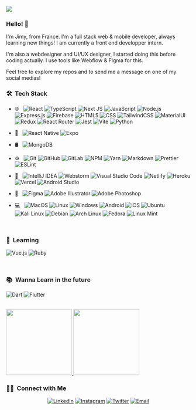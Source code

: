 ![](https://komarev.com/ghpvc/?username=jimymltta&color=brightgreen&style=flat-square&label=VISITORS)

### Hello! 👋

I'm Jimy, from France. I'm a full stack web & mobile developer, always learning new things! I am currently a front end developper intern.

I'm also a webdesigner and UI/UX designer, I started doing this before coding actually. I use tools like Webflow & Figma for this.

Feel free to explore my repos and to send me a message on one of my social medias!

<h3> 🛠 &nbsp;Tech Stack</h3>

- 🌐 &nbsp;
  ![React](https://img.shields.io/badge/React-20232A?style=for-the-badge&logo=react&logoColor=61DAFB)
  ![TypeScript](https://img.shields.io/badge/TypeScript-007ACC?style=for-the-badge&logo=typescript&logoColor=white)
  ![Next JS](https://img.shields.io/badge/Next-black?style=for-the-badge&logo=next.js&logoColor=white)
  ![JavaScript](https://img.shields.io/badge/JavaScript-F7DF1E?style=for-the-badge&logo=javascript&logoColor=black)
  ![Node.js](https://img.shields.io/badge/Node.js-43853D?style=for-the-badge&logo=node.js&logoColor=white)
  ![Express.js](https://img.shields.io/badge/express.js-%23404d59.svg?style=for-the-badge&logo=express&logoColor=%2361DAFB)
  ![Firebase](https://img.shields.io/badge/firebase-%23039BE5.svg?style=for-the-badge&logo=firebase)
  ![HTML5](https://img.shields.io/badge/HTML-239120?style=for-the-badge&logo=html5&logoColor=white)
  ![CSS](https://img.shields.io/badge/CSS-239120?&style=for-the-badge&logo=css3&logoColor=white)
  ![TailwindCSS](https://img.shields.io/badge/Tailwind_CSS-38B2AC?style=for-the-badge&logo=tailwind-css&logoColor=white)
  ![MaterialUI](https://img.shields.io/badge/Material--UI-0081CB?style=for-the-badge&logo=material-ui&logoColor=white)
  ![Redux](https://img.shields.io/badge/Redux-593D88?style=for-the-badge&logo=redux&logoColor=white)
  ![React Router](https://img.shields.io/badge/React_Router-CA4245?style=for-the-badge&logo=react-router&logoColor=white)
  ![Jest](https://img.shields.io/badge/Jest-C21325?style=for-the-badge&logo=jest&logoColor=white)
  ![Vite](https://img.shields.io/badge/Vite-B73BFE?style=for-the-badge&logo=vite&logoColor=FFD62E)
  ![Python](https://img.shields.io/badge/Python-3776AB?style=for-the-badge&logo=python&logoColor=white)

- 📱 &nbsp;
  ![React Native](https://img.shields.io/badge/React_Native-20232A?style=for-the-badge&logo=react&logoColor=61DAFB)
  ![Expo](https://img.shields.io/badge/expo-1C1E24?style=for-the-badge&logo=expo&logoColor=#D04A37)
  
- 🛢 &nbsp;
  ![MongoDB](https://img.shields.io/badge/MongoDB-4EA94B?style=for-the-badge&logo=mongodb&logoColor=white)
- ⚙️ &nbsp;
  ![Git](https://img.shields.io/badge/git-%23F05033.svg?style=for-the-badge&logo=git&logoColor=white)
  ![GitHub](https://img.shields.io/badge/GitHub-100000?style=for-the-badge&logo=github&logoColor=white)
  ![GitLab](https://img.shields.io/badge/GitLab-330F63?style=for-the-badge&logo=gitlab&logoColor=white)
  ![NPM](https://img.shields.io/badge/NPM-%23000000.svg?style=for-the-badge&logo=npm&logoColor=white)
  ![Yarn](https://img.shields.io/badge/yarn-%232C8EBB.svg?style=for-the-badge&logo=yarn&logoColor=white)
  ![Markdown](https://img.shields.io/badge/Markdown-000000?style=for-the-badge&logo=markdown&logoColor=white)
  ![Prettier](https://img.shields.io/badge/prettier-1A2C34?style=for-the-badge&logo=prettier&logoColor=F7BA3E)
  ![ESLint](https://img.shields.io/badge/eslint-3A33D1?style=for-the-badge&logo=eslint&logoColor=white)
- 🔧 &nbsp;
  ![IntelliJ IDEA](https://img.shields.io/badge/IntelliJIDEA-000000.svg?style=for-the-badge&logo=intellij-idea&logoColor=white)
  ![Webstorm](https://img.shields.io/badge/WebStorm-000000?style=for-the-badge&logo=WebStorm&logoColor=white)
  ![Visual Studio Code](https://img.shields.io/badge/Visual%20Studio%20Code-0078d7.svg?style=for-the-badge&logo=visual-studio-code&logoColor=white)
  ![Netlify](https://img.shields.io/badge/Netlify-00C7B7?style=for-the-badge&logo=netlify&logoColor=white)
  ![Heroku](https://img.shields.io/badge/Heroku-430098?style=for-the-badge&logo=heroku&logoColor=white)
  ![Vercel](https://img.shields.io/badge/vercel-%23000000.svg?style=for-the-badge&logo=vercel&logoColor=white)
  ![Android Studio](https://img.shields.io/badge/Android_Studio-3DDC84?style=for-the-badge&logo=android-studio&logoColor=white)

- 🎨 &nbsp;
  ![Figma](https://img.shields.io/badge/figma-%23F24E1E.svg?style=for-the-badge&logo=figma&logoColor=white)
  ![Adobe Illustrator](https://img.shields.io/badge/adobeillustrator-%23FF9A00.svg?style=for-the-badge&logo=adobeillustrator&logoColor=white)
  ![Adobe Photoshop](https://img.shields.io/badge/adobephotoshop-%2331A8FF.svg?style=for-the-badge&logo=adobephotoshop&logoColor=white)
  
 - 💻 &nbsp;
   ![MacOS](https://img.shields.io/badge/mac%20os-000000?style=for-the-badge&logo=apple&logoColor=white)
   ![Linux](https://img.shields.io/badge/Linux-FCC624?style=for-the-badge&logo=linux&logoColor=black)
   ![Windows](https://img.shields.io/badge/Windows-0078D6?style=for-the-badge&logo=windows&logoColor=white)
   ![Android](https://img.shields.io/badge/Android-3DDC84?style=for-the-badge&logo=android&logoColor=white)
   ![iOS](https://img.shields.io/badge/iOS-000000?style=for-the-badge&logo=ios&logoColor=white)
   ![Ubuntu](https://img.shields.io/badge/Ubuntu-E95420?style=for-the-badge&logo=ubuntu&logoColor=white)
   ![Kali Linux](https://img.shields.io/badge/Kali_Linux-557C94?style=for-the-badge&logo=kali-linux&logoColor=white)
   ![Debian](https://img.shields.io/badge/Debian-A81D33?style=for-the-badge&logo=debian&logoColor=white)
   ![Arch Linux](https://img.shields.io/badge/Arch_Linux-1793D1?style=for-the-badge&logo=arch-linux&logoColor=white)
   ![Fedora](https://img.shields.io/badge/Fedora-294172?style=for-the-badge&logo=fedora&logoColor=white)
   ![Linux Mint](https://img.shields.io/badge/Linux_Mint-87CF3E?style=for-the-badge&logo=linux-mint&logoColor=white)

<br/>

<h3> 📖 &nbsp;Learning </h3>

  ![Vue.js](https://img.shields.io/badge/Vue.js-35495E?style=for-the-badge&logo=vue.js&logoColor=4FC08D)
  ![Ruby](https://img.shields.io/badge/ruby-%23CC342D.svg?style=for-the-badge&logo=ruby&logoColor=white)
  
<br />

<h3> 📚 &nbsp;Wanna Learn in the future </h3>

  ![Dart](https://img.shields.io/badge/Dart-0175C2?style=for-the-badge&logo=dart&logoColor=white)
  ![Flutter](https://img.shields.io/badge/Flutter-02569B?style=for-the-badge&logo=flutter&logoColor=white)
  
  
<br />

<a href="https://github.com/jimymltta">
  <img height="180em" src="https://github-readme-stats.vercel.app/api?username=jimymltta&theme=buefy&show_icons=true" />
  <img height="180em" src="https://github-readme-stats.vercel.app/api/top-langs/?username=jimymltta&theme=buefy&layout=compact" />
</a>

<br/>

<h3> 🤝🏻 &nbsp;Connect with Me </h3>

<p align="center">
<!---
<a href="https://www.adityavsingh.com/"><img alt="Website" src="https://img.shields.io/badge/Website-www.adityavsingh.com-blue?style=flat-square&logo=google-chrome"></a>
-->
<a href="https://www.linkedin.com/in/jimymarletta/"><img alt="LinkedIn" src="https://img.shields.io/badge/LinkedIn-0077B5?style=for-the-badge&logo=linkedin&logoColor=white"></a>
<a href="https://www.instagram.com/neodesign.amiens/"><img alt="Instagram" src="https://img.shields.io/badge/Instagram-E4405F?style=for-the-badge&logo=instagram&logoColor=white"></a>
  <a href="https://www.twitter.com/jimymltta/"><img alt="Twitter" src="https://img.shields.io/badge/Twitter-1DA1F2?style=for-the-badge&logo=twitter&logoColor=white"></a>
<a href="mailto:jimy@neodesign.io"><img alt="Email" src="https://img.shields.io/badge/Gmail-D14836?style=for-the-badge&logo=gmail&logoColor=white"></a>
</p>
